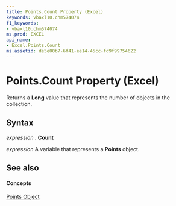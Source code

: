 ```yaml
---
title: Points.Count Property (Excel)
keywords: vbaxl10.chm574074
f1_keywords:
- vbaxl10.chm574074
ms.prod: EXCEL
api_name:
- Excel.Points.Count
ms.assetid: de5e00b7-6f41-ee14-45cc-fd9f99754622
---
```



# Points.Count Property (Excel)

Returns a  **Long** value that represents the number of objects in the collection.


## Syntax

 _expression_ . **Count**

 _expression_ A variable that represents a **Points** object.


## See also


#### Concepts


[Points Object](points-object-excel.md)

